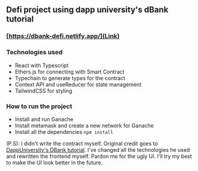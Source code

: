 ## Defi project using dapp university's dBank tutorial

### [https://dbank-defi.netlify.app/](Link)

### Technologies used

- React with Typescript
- Ethers.js for connecting with Smart Contract
- Typechain to generate types for the contract
- Context API and useReducer for state management
- TailwindCSS for styling

### How to run the project
- Install and run Ganache
- Install metamask and create a new network for Ganache
- Install all the dependencies ``npm install``


(P.S): I didn't write the contract myself. Original credit goes to [DappUniversity's DBank tutorial](https://github.com/dappuniversity/dbank).
I've changed all the technologies he used and rewritten the frontend myself.
Pardon me for the ugly UI. I'll try my best to make the UI look better in the future.
